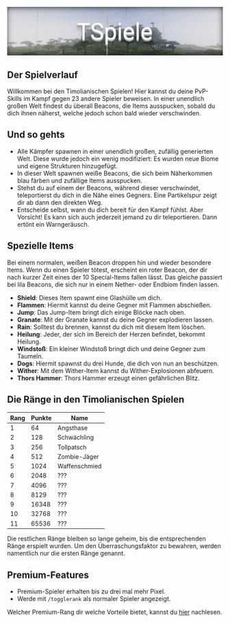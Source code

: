 ![TSpiele](img/TSpiele.png)

## Der Spielverlauf
Willkommen bei den Timolianischen Spielen! Hier kannst du deine PvP-Skills im Kampf gegen 23 andere Spieler beweisen. In einer unendlich großen Welt findest du
überall Beacons, die Items ausspucken, sobald du dich ihnen näherst, welche jedoch schon bald wieder verschwinden.

## Und so gehts
- Alle Kämpfer spawnen in einer unendlich großen, zufällig generierten Welt. Diese wurde jedoch ein wenig modifiziert: Es wurden neue Biome und eigene Strukturen hinzugefügt.
- In dieser Welt spawnen weiße Beacons, die sich beim Näherkommen blau färben und zufällige Items ausspucken.
- Stehst du auf einem der Beacons, während dieser verschwindet, teleportierst du dich in die Nähe eines Gegners. Eine Partikelspur zeigt dir ab dann den direkten Weg.
- Entscheide selbst, wann du dich bereit für den Kampf fühlst. Aber Vorsicht! Es kann sich auch jederzeit jemand zu dir teleportieren. Dann ertönt ein Warngeräusch.

## Spezielle Items
Bei einem normalen, weißen Beacon droppen hin und wieder besondere Items. Wenn du einen Spieler tötest, erscheint ein roter Beacon, der dir nach kurzer Zeit eines der 10 Special-Items fallen lässt. 
Das gleiche passiert bei lila Beacons, die sich nur in einem Nether- oder Endbiom finden lassen.

- **Shield**: Dieses Item spawnt eine Glashülle um dich.
- **Flammen**: Hiermit kannst du deine Gegner mit Flammen abschießen.
- **Jump**: Das Jump-Item bringt dich einige Blöcke nach oben.
- **Granate**: Mit der Granate kannst du deine Gegner explodieren lassen.
- **Rain**: Solltest du brennen, kannst du dich mit diesem Item löschen.
- **Heilung**: Jeder, der sich im Bereich der Herzen befindet, bekommt Heilung.
- **Windstoß**: Ein kleiner Windstoß bringt dich und deine Gegner zum Taumeln.
- **Dogs**: Hiermit spawnst du drei Hunde, die dich von nun an beschützen.
- **Wither**: Mit dem Wither-Item kannst du Wither-Explosionen abfeuern.
- **Thors Hammer**: Thors Hammer erzeugt einen gefährlichen Blitz.



## Die Ränge in den Timolianischen Spielen

| Rang | Punkte | Name |
| ------ | ------ | ------ |
| 1 | 64 | Angsthase |
| 2 | 128 | Schwächling |
| 3 | 256 | Tollpatsch |
| 4 | 512 | Zombie-Jäger |
| 5 | 1024 | Waffenschmied |
| 6 | 2048 | ??? |
| 7 | 4096 | ??? |
| 8 | 8129 | ??? |
| 9 | 16348 | ??? |
| 10 | 32768 | ??? |
| 11 | 65536 | ??? |

Die restlichen Ränge bleiben so lange geheim, bis die entsprechenden Ränge erspielt wurden. Um den Überraschungsfaktor zu bewahren, werden namentlich nur die ersten Ränge genannt. 

## Premium-Features
- Premium-Spieler erhalten bis zu drei mal mehr Pixel.
- Werde mit `/togglerank` als normaler Spieler angezeigt.

Welcher Premium-Rang dir welche Vorteile bietet, kannst du [hier](/ranks/premium/) nachlesen.